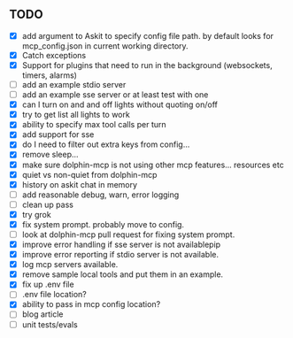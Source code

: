 ## TODO
- [X] add argument to Askit to specify config file path.  by default looks for mcp_config.json in current working directory.
- [X] Catch exceptions
- [X] Support for plugins that need to run in the background (websockets, timers, alarms)
- [ ] add an example stdio server
- [ ] add an example sse server or at least test with one
- [X] can I turn on and and off lights without quoting on/off
- [X] try to get list all lights to work
- [X] ability to specify max tool calls per turn
- [X] add support for sse
- [X] do I need to filter out extra keys from config...
- [X] remove sleep... 
- [X] make sure dolphin-mcp is not using other mcp features... resources etc
- [X] quiet vs non-quiet from dolphin-mcp
- [X] history on askit chat in memory
- [ ] add reasonable debug, warn, error logging
- [ ] clean up pass
- [X] try grok
- [X] fix system prompt. probably move to config.
- [ ] look at dolphin-mcp pull request for fixing system prompt.
- [X] improve error handling if sse server is not availablepip 
- [X] improve error reporting if stdio server is not available.
- [X] log mcp servers available.
- [X] remove sample local tools and put them in an example.
- [X] fix up .env file
- [ ] .env file location?
- [X] ability to pass in mcp config location?
- [ ] blog article
- [ ] unit tests/evals
